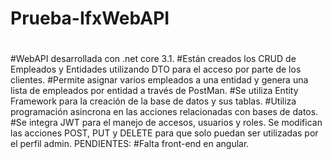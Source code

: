 # Prueba-IfxWebAPI
#
#WebAPI desarrollada con .net core 3.1.
#Están creados los CRUD de Empleados y Entidades utilizando DTO para el acceso por parte de los clientes.
#Permite asignar varios empleados a una entidad y genera una lista de empleados por entidad a través de PostMan.
#Se utiliza Entity Framework para la creación de la base de datos y sus tablas.
#Utiliza programación asincrona en las acciones relacionadas con bases de datos.
#Se integra JWT para el manejo de accesos, usuarios y roles. Se modifican las acciones POST, PUT y DELETE para que solo puedan ser utilizadas por el perfil admin.
PENDIENTES:
#Falta front-end en angular.
